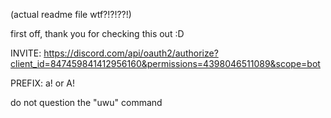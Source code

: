 (actual readme file wtf?!?!??!)

first off, thank you for checking this out :D

INVITE: https://discord.com/api/oauth2/authorize?client_id=847459841412956160&permissions=4398046511089&scope=bot

PREFIX: a! or A!

do not question the "uwu" command
